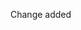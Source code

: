 <!--This is a pull request template, and everything in these brackets won't appear when you open the pull request. They're comments.-->
 Change added

<!--Here, describe the changes you're introducing. In this pull request, you're introducing a configuration file for CircleCI.-->
